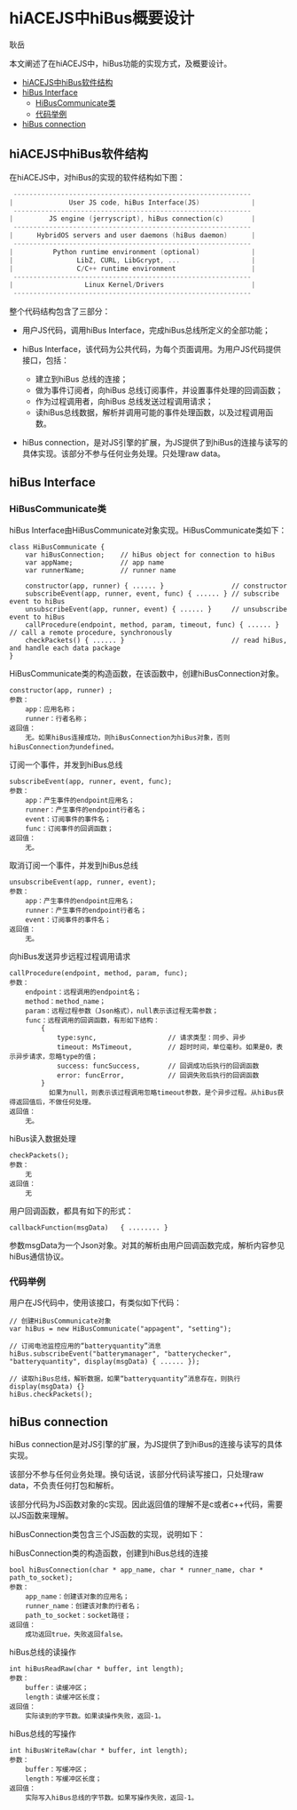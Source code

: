 # hiACEJS中hiBus概要设计

耿岳

本文阐述了在hiACEJS中，hiBus功能的实现方式，及概要设计。

- [hiACEJS中hiBus软件结构](#hiacejs中hibus软件结构)
- [hiBus Interface](#hibus-interface)
   + [HiBusCommunicate类](#hibuscommunicate类)
   + [代码举例](#代码举例)
- [hiBus connection](#hibus-connection)


## hiACEJS中hiBus软件结构

在hiACEJS中，对hiBus的实现的软件结构如下图：

```c
 ------------------------------------------------------------
|              User JS code, hiBus Interface(JS)             |
 ------------------------------------------------------------
|         JS engine (jerryscript), hiBus connection(c)       |
 ------------------------------------------------------------ 
|      HybridOS servers and user daemons (hiBus daemon)      |
 ------------------------------------------------------------
|          Python runtime environment (optional)             |
|                LibZ, CURL, LibGcrypt, ...                  |
|                C/C++ runtime environment                   |
 ------------------------------------------------------------
|                  Linux Kernel/Drivers                      |
 ------------------------------------------------------------
```

整个代码结构包含了三部分：

- 用户JS代码，调用hiBus Interface，完成hiBus总线所定义的全部功能；

- hiBus Interface，该代码为公共代码，为每个页面调用。为用户JS代码提供接口，包括：
  - 建立到hiBus 总线的连接；
  - 做为事件订阅者，向hiBus 总线订阅事件，并设置事件处理的回调函数；
  - 作为过程调用者，向hiBus 总线发送过程调用请求；
  - 读hiBus总线数据，解析并调用可能的事件处理函数，以及过程调用函数。
- hiBus connection，是对JS引擎的扩展，为JS提供了到hiBus的连接与读写的具体实现。该部分不参与任何业务处理。只处理raw data。



## hiBus Interface

### HiBusCommunicate类

hiBus Interface由HiBusCommunicate对象实现。HiBusCommunicate类如下：

```
class HiBusCommunicate {
    var hiBusConnection;    // hiBus object for connection to hiBus
    var appName;            // app name
    var runnerName;         // runner name
    
    constructor(app, runner) { ...... }                 // constructor 
    subscribeEvent(app, runner, event, func) { ...... } // subscribe event to hiBus
    unsubscribeEvent(app, runner, event) { ...... }     // unsubscribe event to hiBus
    callProcedure(endpoint, method, param, timeout, func) { ...... }        // call a remote procedure, synchronously
    checkPackets() { ...... }   			            // read hiBus, and handle each data package 
}
```



HiBusCommunicate类的构造函数，在该函数中，创建hiBusConnection对象。

```
constructor(app, runner) ;
参数：
    app：应用名称；
    runner：行者名称；
返回值：
    无。如果hiBus连接成功，则hiBusConnection为hiBus对象，否则hiBusConnection为undefined。
```



订阅一个事件，并发到hiBus总线

```
subscribeEvent(app, runner, event, func);
参数：
    app：产生事件的endpoint应用名；
    runner：产生事件的endpoint行者名；
    event：订阅事件的事件名；
    func：订阅事件的回调函数；
返回值：
    无。
```



取消订阅一个事件，并发到hiBus总线

```
unsubscribeEvent(app, runner, event);
参数：
    app：产生事件的endpoint应用名；
    runner：产生事件的endpoint行者名；
    event：订阅事件的事件名；
返回值：
    无。
```



向hiBus发送异步远程过程调用请求

```
callProcedure(endpoint, method, param, func);
参数：
    endpoint：远程调用的endpoint名；
    method：method_name；
    param：远程过程参数（Json格式），null表示该过程无需参数；
    func：远程调用的回调函数，有形如下结构：
        {
            type:sync,                  // 请求类型：同步、异步
            timeout: MsTimeout,         // 超时时间，单位毫秒。如果是0，表示异步请求，忽略type的值；
            success: funcSuccess,       // 回调成功后执行的回调函数
            error: funcError,           // 回调失败后执行的回调函数
        }
          如果为null，则表示该过程调用忽略timeout参数，是个异步过程。从hiBus获得返回值后，不做任何处理。
返回值：
    无。
```



hiBus读入数据处理

```
checkPackets();
参数：
	无
返回值：
	无
```



用户回调函数，都具有如下的形式：

```
callbackFunction(msgData)	{ ........ }
```

参数msgData为一个Json对象。对其的解析由用户回调函数完成，解析内容参见hiBus通信协议。

### 代码举例

用户在JS代码中，使用该接口，有类似如下代码：

```
// 创建HiBusCommunicate对象
var hiBus = new HiBusCommunicate("appagent", "setting");

// 订阅电池监控应用的“batteryquantity”消息
hiBus.subscribeEvent("batterymanager", "batterychecker", "batteryquantity", display(msgData) { ...... });

// 读取hiBus总线，解析数据，如果“batteryquantity”消息存在，则执行display(msgData) {}
hiBus.checkPackets();
```



## hiBus connection

hiBus connection是对JS引擎的扩展，为JS提供了到hiBus的连接与读写的具体实现。

该部分不参与任何业务处理。换句话说，该部分代码读写接口，只处理raw data，不负责任何打包和解析。

该部分代码为JS函数对象的c实现。因此返回值的理解不是c或者c++代码，需要以JS函数来理解。

hiBusConnection类包含三个JS函数的实现，说明如下：



hiBusConnection类的构造函数，创建到hiBus总线的连接

```
bool hiBusConnection(char * app_name, char * runner_name, char * path_to_socket);
参数：
    app_name：创建该对象的应用名；
    runner_name：创建该对象的行者名；
    path_to_socket：socket路径；
返回值：
    成功返回true，失败返回false。
```



hiBus总线的读操作

```
int hiBusReadRaw(char * buffer, int length);
参数：
    buffer：读缓冲区；
    length：读缓冲区长度；
返回值：
    实际读到的字节数。如果读操作失败，返回-1。
```



hiBus总线的写操作

```
int hiBusWriteRaw(char * buffer, int length);
参数：
    buffer：写缓冲区；
    length：写缓冲区长度；
返回值：
    实际写入hiBus总线的字节数。如果写操作失败，返回-1。
```
